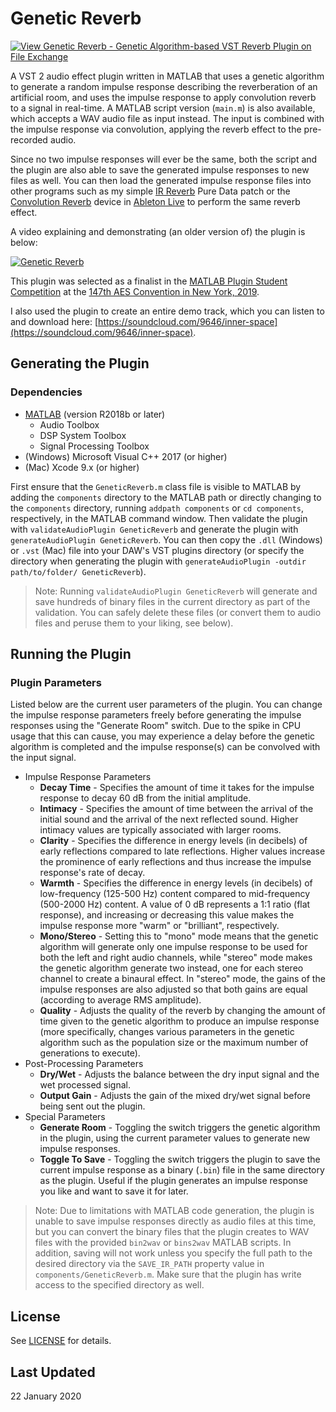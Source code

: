 # Genetic Reverb

[![View Genetic Reverb - Genetic Algorithm-based VST Reverb Plugin on File Exchange](https://www.mathworks.com/matlabcentral/images/matlab-file-exchange.svg)](https://www.mathworks.com/matlabcentral/fileexchange/72437-genetic-reverb-genetic-algorithm-based-vst-reverb-plugin)

A VST 2 audio effect plugin written in MATLAB that uses a genetic algorithm to generate a random impulse response describing the reverberation of an artificial room, and uses the impulse response to apply convolution reverb to a signal in real-time. A MATLAB script version (`main.m`) is also available, which accepts a WAV audio file as input instead. The input is combined with the impulse response via convolution, applying the reverb effect to the pre-recorded audio.

Since no two impulse responses will ever be the same, both the script and the plugin are also able to save the generated impulse responses to new files as well. You can then load the generated impulse response files into other programs such as my simple [IR Reverb](https://github.com/edward-ly/reverb-pd) Pure Data patch or the [Convolution Reverb](https://www.ableton.com/en/packs/convolution-reverb/) device in [Ableton Live](https://www.ableton.com/en/) to perform the same reverb effect.

A video explaining and demonstrating (an older version of) the plugin is below:

[![Genetic Reverb](http://img.youtube.com/vi/Ef1d6nr7TqE/0.jpg)](http://www.youtube.com/watch?v=Ef1d6nr7TqE "Genetic Reverb")

This plugin was selected as a finalist in the [MATLAB Plugin Student Competition](http://www.aes.org/students/awards/mpsc/) at the [147th AES Convention in New York, 2019](http://www.aes.org/events/147/).

I also used the plugin to create an entire demo track, which you can listen to and download here: [https://soundcloud.com/9646/inner-space](https://soundcloud.com/9646/inner-space).

## Generating the Plugin

### Dependencies

- [MATLAB](https://www.mathworks.com/) (version R2018b or later)
  - Audio Toolbox
  - DSP System Toolbox
  - Signal Processing Toolbox
- (Windows) Microsoft Visual C++ 2017 (or higher)
- (Mac) Xcode 9.x (or higher)

First ensure that the `GeneticReverb.m` class file is visible to MATLAB by adding the `components` directory to the MATLAB path or directly changing to the `components` directory, running `addpath components` or `cd components`, respectively, in the MATLAB command window. Then validate the plugin with `validateAudioPlugin GeneticReverb` and generate the plugin with `generateAudioPlugin GeneticReverb`. You can then copy the `.dll` (Windows) or `.vst` (Mac) file into your DAW's VST plugins directory (or specify the directory when generating the plugin with `generateAudioPlugin -outdir path/to/folder/ GeneticReverb`).

> Note: Running `validateAudioPlugin GeneticReverb` will generate and save hundreds of binary files in the current directory as part of the validation. You can safely delete these files (or convert them to audio files and peruse them to your liking, see below).

## Running the Plugin

### Plugin Parameters

Listed below are the current user parameters of the plugin. You can change the impulse response parameters freely before generating the impulse responses using the "Generate Room" switch. Due to the spike in CPU usage that this can cause, you may experience a delay before the genetic algorithm is completed and the impulse response(s) can be convolved with the input signal.

- Impulse Response Parameters
  - **Decay Time** - Specifies the amount of time it takes for the impulse response to decay 60 dB from the initial amplitude.
  - **Intimacy** - Specifies the amount of time between the arrival of the initial sound and the arrival of the next reflected sound. Higher intimacy values are typically associated with larger rooms.
  - **Clarity** - Specifies the difference in energy levels (in decibels) of early reflections compared to late reflections. Higher values increase the prominence of early reflections and thus increase the impulse response's rate of decay.
  - **Warmth** - Specifies the difference in energy levels (in decibels) of low-frequency (125-500 Hz) content compared to mid-frequency (500-2000 Hz) content. A value of 0 dB represents a 1:1 ratio (flat response), and increasing or decreasing this value makes the impulse response more "warm" or "brilliant", respectively.
  - **Mono/Stereo** - Setting this to "mono" mode means that the genetic algorithm will generate only one impulse response to be used for both the left and right audio channels, while "stereo" mode makes the genetic algorithm generate two instead, one for each stereo channel to create a binaural effect. In "stereo" mode, the gains of the impulse responses are also adjusted so that both gains are equal (according to average RMS amplitude).
  - **Quality** - Adjusts the quality of the reverb by changing the amount of time given to the genetic algorithm to produce an impulse response (more specifically, changes various parameters in the genetic algorithm such as the population size or the maximum number of generations to execute).
- Post-Processing Parameters
  - **Dry/Wet** - Adjusts the balance between the dry input signal and the wet processed signal.
  - **Output Gain** - Adjusts the gain of the mixed dry/wet signal before being sent out the plugin.
- Special Parameters
  - **Generate Room** - Toggling the switch triggers the genetic algorithm in the plugin, using the current parameter values to generate new impulse responses.
  - **Toggle To Save** - Toggling the switch triggers the plugin to save the current impulse response as a binary (`.bin`) file in the same directory as the plugin. Useful if the plugin generates an impulse response you like and want to save it for later.

> Note: Due to limitations with MATLAB code generation, the plugin is unable to save impulse responses directly as audio files at this time, but you can convert the binary files that the plugin creates to WAV files with the provided `bin2wav` or `bins2wav` MATLAB scripts. In addition, saving will not work unless you specify the full path to the desired directory via the `SAVE_IR_PATH` property value in `components/GeneticReverb.m`. Make sure that the plugin has write access to the specified directory as well.

## License

See [LICENSE](./LICENSE) for details.

## Last Updated

22 January 2020
